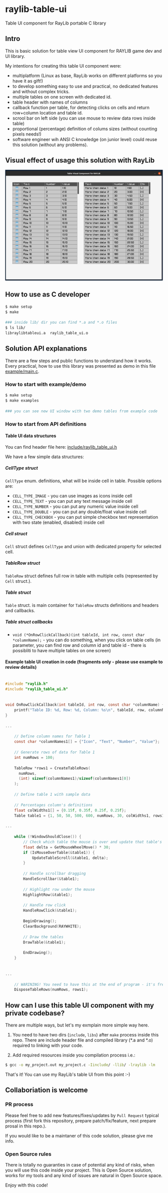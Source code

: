 # raylib-table-ui
Table UI component for RayLib portable C library

## Intro
This is basic solution for table view UI component for RAYLIB game dev and UI library.

My intentions for creating this table UI component were:
- multiplatform (Linux as base, RayLib works on different platforms so you have it as gift!)
- to develop something easy to use and practical, no dedicated features and without complex tricks.
- multiple tables on one screen with dedicated id.
- table header with names of columns
- callback function per table, for detecting clicks on cells and return row+column location and table id.
- scrool bar on left side (you can use mouse to review data rows inside table)
- proportional (percentage) definition of colums sizes (without counting pixels needs!)
- software engineer wih ANSI C knowledge (on junior level) could reuse this solution (without any problems).


## Visual effect of usage this solution with RayLib

![Visual effect of usage this solution with RayLib](example/raylib_table_ui___example__demo_tables.png)


## How to use as C developer
```bash
$ make setup
$ make

### inside lib/ dir you can find *.a and *.o files
$ ls lib/
libraylibtableui.a  raylib_table_ui.o
```

## Solution API explanations

There are a few steps and public functions to understand how it works.
Every practical, how to use this library was presented as demo in this file [example/main.c](example/main.c).

### How to start with example/demo
```bash
$ make setup
$ make examples

### you can see new UI window with two demo tables from example code
```

### How to start from API definitions

#### Table UI data structures
You can find header file here: [include/raylib_table_ui.h](include/raylib_table_ui.h)

We have a few simple data structures:
##### CellType struct
`CellType` enum. definitions, what will be inside cell in table. Possible options are:
- `CELL_TYPE_IMAGE` - you can use images as icons inside cell
- `CELL_TYPE_TEXT` - you can put any text message inside cell
- `CELL_TYPE_NUMBER` - you can put any numeric value inside cell
- `CELL_TYPE_DOUBLE` - you can put any double/float value inside cell
- `CELL_TYPE_CHECKBOX` - you can put simple checkbox text representation with two state (enabled, disabled) inside cell

##### Cell struct
`Cell` struct defines `CellType` and union with dedicated property for selected cell.
 
##### TableRow struct
`TableRow` struct defines full row in table with multiple cells (represented by `Cell` struct.).


##### Table struct
`Table` struct. is main container for `TableRow` structs definitions and headers and callbacks.

##### Table struct callbacks
- `void (*OnRowClickCallback)(int tableId, int row, const char *columnName);` - you can do something, when you click on table cells (in parameter, you can find row and column id and table id - there is possibliti to have multiple tables on one screen)


#### Example table UI creation in code (fragments only - please use example to review details)
```c

#include "raylib.h"
#include "raylib_table_ui.h"


void OnRowClickCallback(int tableId, int row, const char *columnName) {
    printf("Table ID: %d, Row: %d, Column: %s\n", tableId, row, columnName);
}

...

    // Define column names for Table 1
    const char *columnNames1[] = {"Icon", "Text", "Number", "Value"};

    // Generate rows of data for Table 1
    int numRows = 100;

    TableRow *rows1 = CreateTableRows(
      numRows,
      (int) sizeof(columnNames1)/sizeof(columnNames1[0])
    );

    // Define table 1 with sample data
    
    // Percentages column's definitions
    float colWidths1[] = {0.15f, 0.35f, 0.25f, 0.25f};
    Table table1 = {1, 50, 50, 500, 600, numRows, 30, colWidths1, rows1, 0, 15, columnNames1, false, 0, -1, OnRowClickCallback};

...

    while (!WindowShouldClose()) {
        // Check which table the mouse is over and update that table's scroll
        float delta = GetMouseWheelMove() * 30;
        if (IsMouseOverTable(&table1)) {
            UpdateTableScroll(&table1, delta);
        }

        // Handle scrollbar dragging
        HandleScrollbar(&table1);

        // Highlight row under the mouse
        HighlightRow(&table1);

        // Handle row click
        HandleRowClick(&table1);

        BeginDrawing();
        ClearBackground(RAYWHITE);

        // Draw the tables
        DrawTable(&table1);

        EndDrawing();
    }


...

    // WARINING! You need to have this at the end of program - it's free memory!
    DisposeTableRows(numRows, rows1);

```

## How can I use this table UI component with my private codebase?
There are multiple ways, but let's my exmplain more simple way here. 

1. You need to have two dirs (`include`, `libs`) after `make` process inside this repo.
There are include header file and compiled library (*.a and *.o) required to linking with your code.

2. Add required resources inside you compilation process i.e.:
```bash
$ gcc -o my_project.out my_project.c -Iinclude/ -llib/ -lraylib -lm
```
That's it!
You can use my RayLib's table UI from this point :-)

## Collaboriation is welcome

### PR process

Please feel free to add new features/fixes/updates by `Pull Request` typical process (first fork this repository, prepare patch/fix/feature, next prepare prosal in this repo.).

If you would like to be a maintaner of this code solution, please give me info.

### Open Source rules
There is totally no guaranties in case of potential any kind of risks, when you will use this code inside your project.
This is Open Source solution, works for my tools and any kind of issues are natural in Open Source space.

Enjoy with this code!
